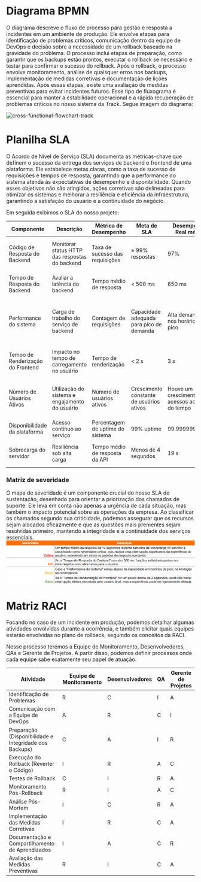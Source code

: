 # Diagrama BPMN

O diagrama descreve o fluxo de processo para gestão e resposta a incidentes em um ambiente de produção. Ele envolve etapas para identificação de problemas críticos, comunicação dentro da equipe de DevOps e decisão sobre a necessidade de um rollback baseado na gravidade do problema. O processo inclui etapas de preparação, como garantir que os backups estão prontos, executar o rollback se necessário e testar para confirmar o sucesso do rollback. Após o rollback, o processo envolve monitoramento, análise de quaisquer erros nos backups, implementação de medidas corretivas e documentação de lições aprendidas. Após essas etapas, existe uma avaliação de medidas preventivas para evitar incidentes futuros. Esse tipo de fluxograma é essencial para manter a estabilidade operacional e a rápida recuperação de problemas críticos no nosso sistema da Track. Segue imagem do diagrama:

![cross-functional-flowchart-track ](https://github.com/Inteli-College/2024-T0003-ES09-G02/assets/99202553/1b0bdbd1-456a-4e78-aa8c-3d50ca47a932)

# Planilha SLA

O Acordo de Nível de Serviço (SLA) documenta as métricas-chave que definem o sucesso da entrega dos serviços de backend e frontend de uma plataforma. Ele estabelece metas claras, como a taxa de sucesso de requisições e tempos de resposta, garantindo que a performance do sistema atenda às expectativas de desempenho e disponibilidade. Quando esses objetivos não são atingidos, ações corretivas são delineadas para otimizar os sistemas e melhorar a resiliência e eficiência da infraestrutura, garantindo a satisfação do usuário e a continuidade do negócio.

Em seguida exibimos o SLA do nosso projeto: 

| Componente                          | Descrição                                  | Métrica de Desempenho        | Meta de SLA         | Desempenho Real médio | Ações corretivas                      |
|-------------------------------------|--------------------------------------------|------------------------------|---------------------|----------------------|----------------------------------------|
| Código de Resposta do Backend       | Monitorar status HTTP das respostas do backend | Taxa de sucesso das requisições | ≥ 99% respostas     | 97%                  | Analisar logs para identificar causas de erros e otimizar |
| Tempo de Resposta do Backend        | Avaliar a latência do backend               | Tempo médio de resposta       | < 500 ms            | 650 ms               | Otimizar código do backend e infraestrutura |
| Performance do sistema              | Carga de trabalho do serviço de backend    | Contagem de requisições       | Capacidade adequada para pico de demanda | Alta demanda nos horários de pico | Aumentar recursos durante picos de demanda, utilização do EC2 com autoscaling |
| Tempo de Renderização do Frontend   | Impacto no tempo de carregamento no usuário | Tempo de renderização         | < 2 s               | 3 s                  | Otimizar arquivos estáticos e scripts do frontend |
| Número de Usuários Ativos           | Utilização do sistema e engajamento do usuário | Número de usuários ativos     | Crescimento constante de usuários ativos | Houve um crescimento de acessos ao longo do tempo | Investir cada vez mais na usabilidade da plataforma para engajar mais usuários |
| Disponibilidade da plataforma       | Acesso contínuo ao serviço                  | Percentagem de uptime do sistema | 99% uptime       | 99.999999999%       | Implementar arquitetura AWS |
| Sobrecarga do servidor              | Resiliência sob alta carga                 | Tempo médio de resposta da API | Menos de 4 segundos | 19 s                | Otimizar a infraestrutura e balanceamento de carga |

### Matriz de severidade
O mapa de severidade é um componente crucial do nosso SLA de sustentação, desenhado para orientar a priorização dos chamados de suporte. Ele leva em conta não apenas a urgência de cada situação, mas também o impacto potencial sobre as operações da empresa. Ao classificar os chamados segundo sua criticidade, podemos assegurar que os recursos sejam alocados eficazmente e que as questões mais prementes sejam resolvidas primeiro, mantendo a integridade e a continuidade dos serviços essenciais.
![Evidencia medição](./assets/Captura%20de%20tela%202024-04-11%20012044.png)


# Matriz RACI

Focando no caso de um incidente em produção, podemos detalhar algumas atividades envolvidas durante a ocorrência, e também elicitar quais equipes estarão envolvidas no plano de rollback, seguindo os conceitos da RACI.

Nesse processo teremos a Equipe de Monitoramento, Desenvolvedores, QAs e Gerente de Projetos. A partir disso, podemos definir processos onde cada equipe sabe exatamente seu papel de atuação.

| Atividade                                             | Equipe de Monitoramento | Desenvolvedores | QA | Gerente de Projetos |
|-------------------------------------------------------|-----------------------------------|---------------------------|--------------|-------------------------------|
| Identificação de Problemas                            | R                                 | C                         | I            | A                             |
| Comunicação com a Equipe de DevOps                    | A                                 | R                         | C            | I                             |
| Preparação (Disponibilidade e Integridade dos Backups)| C                                 | A                         | I            | R                             |
| Execução do Rollback (Reverter o Código)              | I                                 | R                         | A            | C                             |
| Testes de Rollback                                    | C                                 | I                         | R            | A                             |
| Monitoramento Pós-Rollback                            | R                                 | I                         | A            | C                             |
| Análise Pós-Mortem                                    | I                                 | C                         | R            | A                             |
| Implementação das Medidas Corretivas                                  | I                                 | R                         | C           | A                             |
| Documentação e Compartilhamento de Aprendizados                                 | I                                 | A                         | C           | R                             |
| Avaliação das Medidas Preventivas                                 | R                                 | I                         | C           | A                             |


